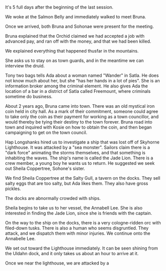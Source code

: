 <!-- TITLE: 2018-10-29 -->
<!-- SUBTITLE: The session of 2018-10-29 Earth, 3789-08-19 Ulpha -->

It's 5 full days after the beginning of the last session.

We woke at the Salmon Belly and immediately walked to meet Bruna.

Once we arrived, both Bruna and Sohonae were present for the meeting.

Bruna explained that the Orchid claimed we had accepted a job with advanced pay, and ran off with the money, and that we had been killed.

We explained everything that happened thusfar in the mountains.

She asks us to stay on as town guards, and in the meantime we can interview the druid.

Tony two bags tells Ada about a woman named "Wander" in Satla. He does not know much about her, but she "has her hands in a lot of pies". She is an information broker among the criminal element. He also gives Ada the location of a bar in a district of Satla called Freemount, where criminals sometime do business.														

About 2 years ago, Bruna came into town. There was an old mystical iron coin held in city hall. As a mark of their commitment, someone could agree to take only the coin as their payment for working as a town councillor, and would thereby be tying their destiny to the town forever. Bruna road into town and inquired with Kosie on how to obtain the coin, and then began campaigning to get on the town council.

Hap Longshanks hired us to investigate a ship that was lost off of Skyhorne Lighthouse. It was attacked by a "sea monster". Sailors claim there is a "dark force" animating the storms themselves, and that something is inhabiting the waves. The ship's name is called the Jade Lion. There is a crew member, a young boy he wants us to return. He suggested we seek out Sheila Coppertree, Sohone's sister.

We find Sheila Coppertree at the Salty Gull, a tavern on the docks. They sell salty eggs that are too salty, but Ada likes them. They also have gross pickles.

The docks are abnormally crowded with ships.

Sheila begins to take us to her vessel, the Annabell Lee. She is also interested in finding the Jade Lion, since she is friends with the captain.														

On the way to the ship on the docks, there is a very cologne-ridden orc with filed-down tusks. There is also a human who seems disgruntled. They attack, and we dispatch them with minor injuries. We continue onto the Annabelle Lee.

We set out toward the Lighthouse immediately. It can be seen shining from the Uldahn dock, and it only takes us about an hour to arrive at it.

Once we near the lighthouse, we are attacked by a 